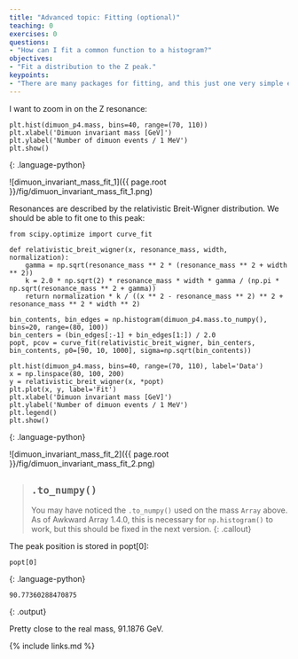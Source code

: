 ```yaml
---
title: "Advanced topic: Fitting (optional)"
teaching: 0
exercises: 0
questions:
- "How can I fit a common function to a histogram?"
objectives:
- "Fit a distribution to the Z peak."
keypoints:
- "There are many packages for fitting, and this just one very simple example."
---
```


I want to zoom in on the Z resonance:

~~~
plt.hist(dimuon_p4.mass, bins=40, range=(70, 110))
plt.xlabel('Dimuon invariant mass [GeV]')
plt.ylabel('Number of dimuon events / 1 MeV')
plt.show()
~~~
{: .language-python}

![dimuon_invariant_mass_fit_1]({{ page.root }}/fig/dimuon_invariant_mass_fit_1.png)

Resonances are described by the relativistic Breit-Wigner distribution.
We should be able to fit one to this peak:

~~~
from scipy.optimize import curve_fit

def relativistic_breit_wigner(x, resonance_mass, width, normalization):
    gamma = np.sqrt(resonance_mass ** 2 * (resonance_mass ** 2 + width ** 2))
    k = 2.0 * np.sqrt(2) * resonance_mass * width * gamma / (np.pi * np.sqrt(resonance_mass ** 2 + gamma))
    return normalization * k / ((x ** 2 - resonance_mass ** 2) ** 2 + resonance_mass ** 2 * width ** 2)

bin_contents, bin_edges = np.histogram(dimuon_p4.mass.to_numpy(), bins=20, range=(80, 100))
bin_centers = (bin_edges[:-1] + bin_edges[1:]) / 2.0
popt, pcov = curve_fit(relativistic_breit_wigner, bin_centers, bin_contents, p0=[90, 10, 1000], sigma=np.sqrt(bin_contents))

plt.hist(dimuon_p4.mass, bins=40, range=(70, 110), label='Data')
x = np.linspace(80, 100, 200)
y = relativistic_breit_wigner(x, *popt)
plt.plot(x, y, label='Fit')
plt.xlabel('Dimuon invariant mass [GeV]')
plt.ylabel('Number of dimuon events / 1 MeV')
plt.legend()
plt.show()
~~~
{: .language-python}

![dimuon_invariant_mass_fit_2]({{ page.root }}/fig/dimuon_invariant_mass_fit_2.png)

> ## `.to_numpy()`
>
> You may have noticed the `.to_numpy()` used on the mass `Array` above.
> As of Awkward Array 1.4.0, this is necessary for `np.histogram()` to work, but this should be fixed in the next version.
{: .callout}

The peak position is stored in popt[0]:

~~~
popt[0]
~~~
{: .language-python}
~~~
90.77360288470875
~~~
{: .output}

Pretty close to the real mass, 91.1876 GeV.

{% include links.md %}
